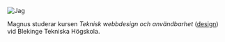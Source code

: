 
![Jag](img/Magnus160.jpg)

Magnus studerar kursen *Teknisk webbdesign och användbarhet* ([design](https://dbwebb.se/kurser/design)) vid Blekinge Tekniska Högskola.
